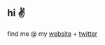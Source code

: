 ## hi ✌️ 
find me @ my [website](https://kristencabrera.com/) + [twitter](https://twitter.com/kris10cabrera)
